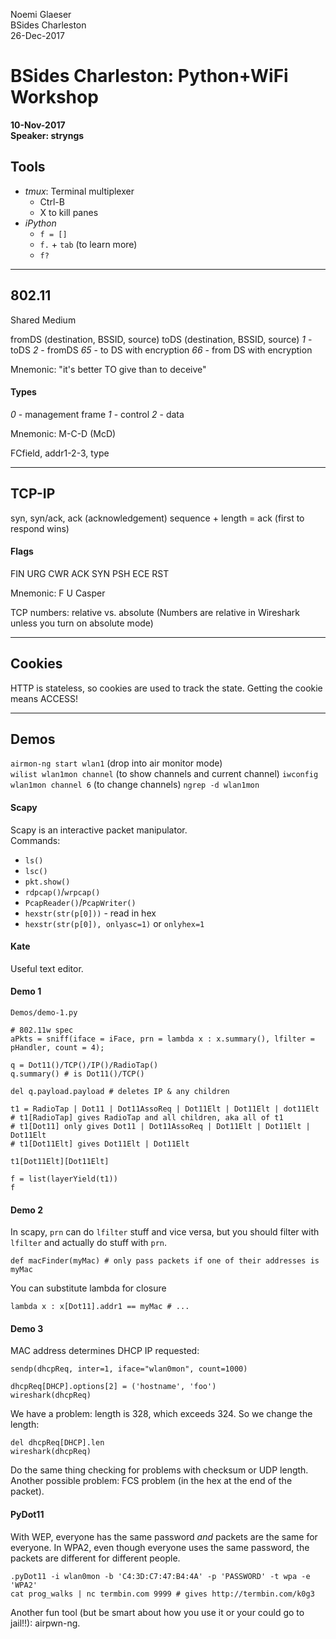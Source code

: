 Noemi Glaeser  
BSides Charleston  
26-Dec-2017  

# BSides Charleston: Python+WiFi Workshop
**10-Nov-2017  
Speaker: stryngs**

## Tools
- *tmux*: Terminal multiplexer
  - Ctrl-B
  - X to kill panes
- *iPython*
  - `f = []`
  - `f.` + `tab` (to learn more)
  - `f?`

---

## 802.11
Shared Medium

fromDS (destination, BSSID, source)
toDS (destination, BSSID, source)
*1* - toDS
*2* - fromDS
*65* - to DS with encryption
*66* - from DS with encryption

Mnemonic: "it's better TO give than to deceive"

#### Types
*0* - management frame
*1* - control
*2* - data

Mnemonic: M-C-D (McD)

FCfield, addr1-2-3, type

---

## TCP-IP
syn, syn/ack, ack (acknowledgement)
sequence + length = ack (first to respond wins)

#### Flags
FIN
URG
CWR
ACK
SYN
PSH
ECE
RST

Mnemonic: F U Casper

TCP numbers: relative vs. absolute
(Numbers are relative in Wireshark unless you turn on absolute mode)

---

## Cookies
HTTP is stateless, so cookies are used to track the state. Getting the cookie means ACCESS!

---

## Demos

`airmon-ng start wlan1` (drop into air monitor mode)  
`wilist wlan1mon channel` (to show channels and current channel)
`iwconfig wlan1mon channel 6` (to change channels)
`ngrep -d wlan1mon`

#### Scapy
Scapy is an interactive packet manipulator.  
Commands:
- `ls()`
- `lsc()`
- `pkt.show()`
- `rdpcap()`/`wrpcap()`
- `PcapReader()`/`PcapWriter()`
- `hexstr(str(p[0]))` - read in hex
- `hexstr(str(p[0]), onlyasc=1)` or `onlyhex=1`

#### Kate
Useful text editor.

#### Demo 1
`Demos/demo-1.py`

```
# 802.11w spec
aPkts = sniff(iface = iFace, prn = lambda x : x.summary(), lfilter = pHandler, count = 4);

q = Dot11()/TCP()/IP()/RadioTap()
q.summary() # is Dot11()/TCP()

del q.payload.payload # deletes IP & any children

t1 = RadioTap | Dot11 | Dot11AssoReq | Dot11Elt | Dot11Elt | dot11Elt
# t1[RadioTap] gives RadioTap and all children, aka all of t1
# t1[Dot11] only gives Dot11 | Dot11AssoReq | Dot11Elt | Dot11Elt | Dot11Elt
# t1[Dot11Elt] gives Dot11Elt | Dot11Elt

t1[Dot11Elt][Dot11Elt]

f = list(layerYield(t1))
f
```

#### Demo 2
In scapy, `prn` can do `lfilter` stuff and vice versa, but you should filter with `lfilter` and actually do stuff with `prn`.
```
def macFinder(myMac) # only pass packets if one of their addresses is myMac
```

You can substitute lambda for closure
```
lambda x : x[Dot11].addr1 == myMac # ...
```

#### Demo 3
MAC address determines DHCP IP requested:
```
sendp(dhcpReq, inter=1, iface="wlan0mon", count=1000)

dhcpReq[DHCP].options[2] = ('hostname', 'foo')
wireshark(dhcpReq)
```

We have a problem: length is 328, which exceeds 324. So we change the length:
```
del dhcpReq[DHCP].len
wireshark(dhcpReq)
```

Do the same thing checking for problems with checksum or UDP length.
Another possible problem: FCS problem (in the hex at the end of the packet).

#### PyDot11
With WEP, everyone has the same password _and_ packets are the same for everyone. In WPA2, even though everyone uses the same password, the packets are different for different people.
```
.pyDot11 -i wlan0mon -b 'C4:3D:C7:47:B4:4A' -p 'PASSWORD' -t wpa -e 'WPA2'
cat prog_walks | nc termbin.com 9999 # gives http://termbin.com/k0g3
```

Another fun tool (but be smart about how you use it or your could go to jail!!): airpwn-ng.


